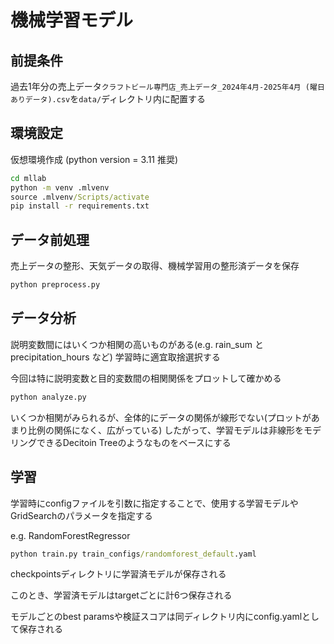 # 機械学習モデル

## 前提条件

過去1年分の売上データ```クラフトビール専門店_売上データ_2024年4月-2025年4月 (曜日ありデータ).csv```を```data/```ディレクトリ内に配置する

## 環境設定

仮想環境作成 (python version = 3.11 推奨)

```cmd
cd mllab
python -m venv .mlvenv
source .mlvenv/Scripts/activate
pip install -r requirements.txt
```

## データ前処理

売上データの整形、天気データの取得、機械学習用の整形済データを保存

```cmd
python preprocess.py
```

## データ分析

説明変数間にはいくつか相関の高いものがある(e.g. rain_sum と precipitation_hours など)
学習時に適宜取捨選択する

今回は特に説明変数と目的変数間の相関関係をプロットして確かめる

```cmd
python analyze.py
```

いくつか相関がみられるが、全体的にデータの関係が線形でない(プロットがあまり比例の関係になく、広がっている)
したがって、学習モデルは非線形をモデリングできるDecitoin Treeのようなものをベースにする

## 学習

学習時にconfigファイルを引数に指定することで、使用する学習モデルやGridSearchのパラメータを指定する

e.g. RandomForestRegressor

```cmd
python train.py train_configs/randomforest_default.yaml
```

checkpointsディレクトリに学習済モデルが保存される

このとき、学習済モデルはtargetごとに計6つ保存される

モデルごとのbest paramsや検証スコアは同ディレクトリ内にconfig.yamlとして保存される
